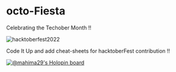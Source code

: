 # octo-Fiesta
Celebrating the Techober Month !!


![hacktoberfest2022](https://user-images.githubusercontent.com/43771521/193405194-85231616-08b7-4764-ac0c-ad2641c04cd7.png)



Code It Up and add cheat-sheets for hacktoberFest contribution !! 

[![@mahima29's Holopin board](https://holopin.io/api/user/board?user=mahima29)](https://holopin.io/@mahima29)
